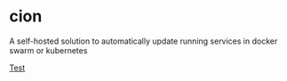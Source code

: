 # cion
A self-hosted solution to automatically update running services in docker swarm or kubernetes

[Test](test.md)

